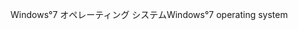 <span data-ttu-id="33af1-101">Windows°7 オペレーティング システム</span><span class="sxs-lookup"><span data-stu-id="33af1-101">Windows°7 operating system</span></span>